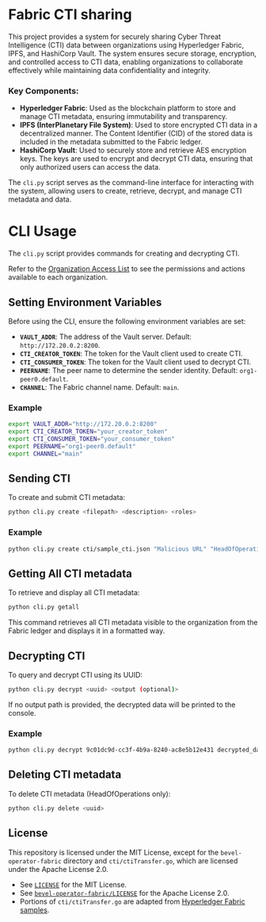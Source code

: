 # Fabric CTI sharing

This project provides a system for securely sharing Cyber Threat Intelligence (CTI) data between organizations using Hyperledger Fabric, IPFS, and HashiCorp Vault. The system ensures secure storage, encryption, and controlled access to CTI data, enabling organizations to collaborate effectively while maintaining data confidentiality and integrity.

### Key Components:
- **Hyperledger Fabric**: Used as the blockchain platform to store and manage CTI metadata, ensuring immutability and transparency.
- **IPFS (InterPlanetary File System)**: Used to store encrypted CTI data in a decentralized manner. The Content Identifier (CID) of the stored data is included in the metadata submitted to the Fabric ledger.
- **HashiCorp Vault**: Used to securely store and retrieve AES encryption keys. The keys are used to encrypt and decrypt CTI data, ensuring that only authorized users can access the data.

The `cli.py` script serves as the command-line interface for interacting with the system, allowing users to create, retrieve, decrypt, and manage CTI metadata and data.

# CLI Usage

The `cli.py` script provides commands for creating and decrypting CTI.

Refer to the [Organization Access List](cti/README.md#organization-access-list) to see the permissions and actions available to each organization.

## Setting Environment Variables

Before using the CLI, ensure the following environment variables are set:

- **`VAULT_ADDR`**: The address of the Vault server. Default: `http://172.20.0.2:8200`.
- **`CTI_CREATOR_TOKEN`**: The token for the Vault client used to create CTI.
- **`CTI_CONSUMER_TOKEN`**: The token for the Vault client used to decrypt CTI.
- **`PEERNAME`**: The peer name to determine the sender identity. Default: `org1-peer0.default`.
- **`CHANNEL`**: The Fabric channel name. Default: `main`.

### Example

```bash
export VAULT_ADDR="http://172.20.0.2:8200"
export CTI_CREATOR_TOKEN="your_creator_token"
export CTI_CONSUMER_TOKEN="your_consumer_token"
export PEERNAME="org1-peer0.default"
export CHANNEL="main"
```

## Sending CTI

To create and submit CTI metadata:

```bash
python cli.py create <filepath> <description> <roles>
```

### Example

```bash
python cli.py create cti/sample_cti.json "Malicious URL" "HeadOfOperations,TacticalUnit"
```

## Getting All CTI metadata

To retrieve and display all CTI metadata:

```bash
python cli.py getall
```

This command retrieves all CTI metadata visible to the organization from the Fabric ledger and displays it in a formatted way.

## Decrypting CTI

To query and decrypt CTI using its UUID:

```bash
python cli.py decrypt <uuid> <output (optional)>
```

If no output path is provided, the decrypted data will be printed to the console.

### Example

```bash
python cli.py decrypt 9c01dc9d-cc3f-4b9a-8240-ac8e5b12e431 decrypted_data.json
```

## Deleting CTI metadata

To delete CTI metadata (HeadOfOperations only):

```bash
python cli.py delete <uuid>
```

## License

This repository is licensed under the MIT License, except for the `bevel-operator-fabric` directory and `cti/ctiTransfer.go`, which are licensed under the Apache License 2.0.

- See [`LICENSE`](./LICENSE) for the MIT License.
- See [`bevel-operator-fabric/LICENSE`](./bevel-operator-fabric/LICENSE) for the Apache License 2.0.
- Portions of `cti/ctiTransfer.go` are adapted from [Hyperledger Fabric samples](https://github.com/hyperledger/fabric-samples/blob/main/asset-transfer-basic/chaincode-external/assetTransfer.go).